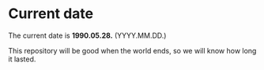 # Current date

The current date is **1990.05.28.** (YYYY.MM.DD.)

This repository will be good when the world ends, so we will know how long it lasted.